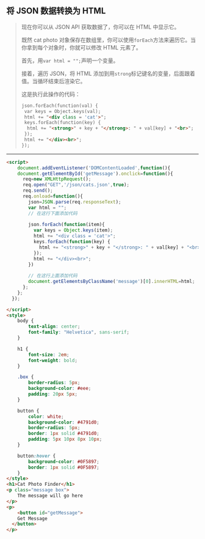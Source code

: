 ## 将 JSON 数据转换为 HTML

> 现在你可以从 JSON API 获取数据了，你可以在 HTML 中显示它。
>
> 既然 cat photo 对象保存在数组里，你可以使用`forEach`方法来遍历它。当你拿到每个对象时，你就可以修改 HTML 元素了。
>
> 首先，用`var html = "";`声明一个变量。
>
> 接着，遍历 JSON，将 HTML 添加到用`strong`标记键名的变量，后面跟着值。当循环结束后渲染它。
>
> 这是执行此操作的代码：
>
> ```html
> json.forEach(function(val) {
>  var keys = Object.keys(val);
>  html += "<div class = 'cat'>";
>  keys.forEach(function(key) {
>   html += "<strong>" + key + "</strong>: " + val[key] + "<br>";
>  });
>  html += "</div><br>";
> });
> ```

---

```html
<script>
	document.addEventListener('DOMContentLoaded',function(){
    document.getElementById('getMessage').onclick=function(){
      req=new XMLHttpRequest();
      req.open("GET",'/json/cats.json',true);
      req.send();
      req.onload=function(){
        json=JSON.parse(req.responseText);
        var html = "";
        // 在这行下面添加代码
        
        json.forEach(function(item){
          var keys = Object.keys(item);
          html += "<div class = 'cat'>";
          keys.forEach(function(key) {
            html += "<strong>" + key + "</strong>: " + val[key] + "<br>";
          });
          html += "</div><br>";
        })
        
        // 在这行上面添加代码
        document.getElementsByClassName('message')[0].innerHTML=html;
      };
    };
  });

</script>
<style>
	body {
		text-align: center;
		font-family: "Helvetica", sans-serif;
	}

	h1 {
		font-size: 2em;
		font-weight: bold;
	}

	.box {
		border-radius: 5px;
		background-color: #eee;
		padding: 20px 5px;
	}

	button {
		color: white;
		background-color: #4791d0;
		border-radius: 5px;
		border: 1px solid #4791d0;
		padding: 5px 10px 8px 10px;
	}

	button:hover {
		background-color: #0F5897;
		border: 1px solid #0F5897;
	}
</style>
<h1>Cat Photo Finder</h1>
<p class="message box">
	The message will go here
</p>
<p>
	<button id="getMessage">
    Get Message
  </button>
</p>
```

